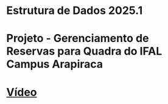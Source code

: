 # Estrutura de Dados 2025.1
# Projeto - Gerenciamento de Reservas para Quadra do IFAL Campus Arapiraca

# [Vídeo](https://www.youtube.com/)
